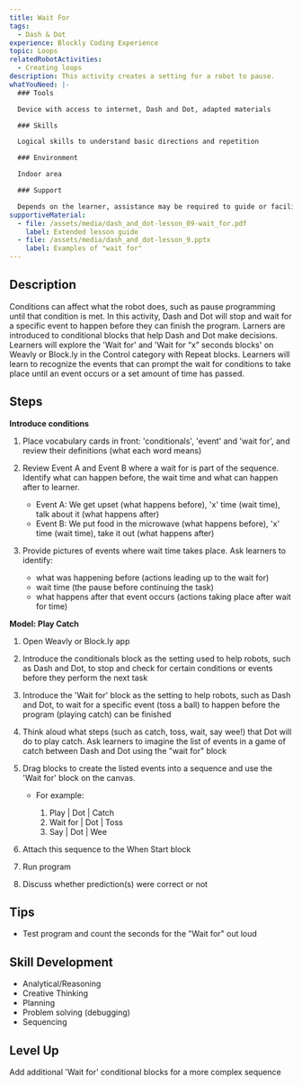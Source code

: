```yaml
---
title: Wait For
tags:
  - Dash & Dot
experience: Blockly Coding Experience
topic: Loops
relatedRobotActivities:
  - Creating loops
description: This activity creates a setting for a robot to pause.
whatYouNeed: |-
  ### Tools

  Device with access to internet, Dash and Dot, adapted materials

  ### Skills

  Logical skills to understand basic directions and repetition

  ### Environment

  Indoor area

  ### Support

  Depends on the learner, assistance may be required to guide or facilitate
supportiveMaterial:
  - file: /assets/media/dash_and_dot-lesson_09-wait_for.pdf
    label: Extended lesson guide
  - file: /assets/media/dash_and_dot-lesson_9.pptx
    label: Examples of "wait for"
---
```

## Description

Conditions can affect what the robot does, such as pause programming until that condition is met. In this activity, Dash and Dot will stop and wait for a specific event to happen before they can finish the program. Larners are introduced to conditional blocks that help Dash and Dot make decisions.  Learners will explore the 'Wait for' and 'Wait for “x” seconds blocks' on Weavly or Block.ly in the Control category with Repeat blocks. Learners will learn to recognize the events that can prompt the wait for conditions to take place until an event occurs or a set amount of time has passed.

## Steps

**Introduce conditions**

1. Place vocabulary cards in front: 'conditionals', 'event' and 'wait for', and review their definitions (what each word means)
2. Review Event A and Event B where a wait for is part of the sequence. Identify what can happen before, the wait time and what can happen after to learner.

   * Event A: We get upset (what happens before), 'x' time (wait time), talk about it (what happens after)
   * Event B: We put food in the microwave (what happens before), 'x' time (wait time), take it out (what happens after)
3. Provide pictures of events where wait time takes place. Ask learners to identify:

   * what was happening before (actions leading up to the wait for)
   * wait time (the pause before continuing the task)
   * what happens after that event occurs (actions taking place after wait for time)

**Model: Play Catch** 

1. Open Weavly or Block.ly app 
2. Introduce the conditionals block as the setting used to help robots, such as Dash and Dot, to stop and check for certain conditions or events before they perform the next task
3. Introduce the 'Wait for' block as the setting to help robots, such as Dash and Dot, to wait for a specific event (toss a ball) to happen before the program (playing catch) can be finished
4. Think aloud what steps (such as catch, toss, wait, say wee!) that Dot will do to play catch. Ask learners to imagine the list of events in a game of catch between Dash and Dot using the "wait for" block
5. Drag blocks to create the listed events into a sequence and use the 'Wait for' block on the canvas.

   * For example: 

     1. Play | Dot | Catch
     2. Wait for | Dot | Toss
     3. Say | Dot | Wee
6. Attach this sequence to the When Start block
7. Run program
8. Discuss whether prediction(s) were correct or not

## Tips

* Test program and count the seconds for the "Wait for" out loud

## Skill Development

* Analytical/Reasoning 
* Creative Thinking 
* Planning
* Problem solving (debugging)
* Sequencing

## Level Up

Add additional 'Wait for' conditional blocks for a more complex sequence